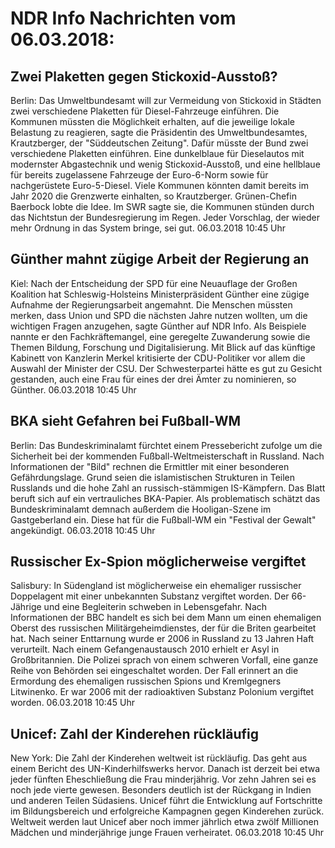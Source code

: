 # NDR Info Nachrichten vom 06.03.2018:


## Zwei Plaketten gegen Stickoxid-Ausstoß?
Berlin: Das Umweltbundesamt will zur Vermeidung von Stickoxid in Städten zwei verschiedene Plaketten für Diesel-Fahrzeuge einführen. Die Kommunen müssten die Möglichkeit erhalten, auf die jeweilige lokale Belastung zu reagieren, sagte die Präsidentin des Umweltbundesamtes, Krautzberger, der "Süddeutschen Zeitung". Dafür müsste der Bund zwei verschiedene Plaketten einführen. Eine dunkelblaue für Dieselautos mit modernster Abgastechnik und wenig Stickoxid-Ausstoß, und eine hellblaue für bereits zugelassene Fahrzeuge der Euro-6-Norm sowie für nachgerüstete Euro-5-Diesel. Viele Kommunen könnten damit bereits im Jahr 2020 die Grenzwerte einhalten, so Krautzberger. Grünen-Chefin Baerbock lobte die Idee. Im SWR sagte sie, die Kommunen stünden durch das Nichtstun der Bundesregierung im Regen. Jeder Vorschlag, der wieder mehr Ordnung in das System bringe, sei gut. 06.03.2018 10:45 Uhr 

## Günther mahnt zügige Arbeit der Regierung an
Kiel: Nach der Entscheidung der SPD für eine Neuauflage der Großen Koalition hat Schleswig-Holsteins Ministerpräsident Günther eine zügige Aufnahme der Regierungsarbeit angemahnt. Die Menschen müssten merken, dass Union und SPD die nächsten Jahre nutzen wollten, um die wichtigen Fragen anzugehen, sagte Günther auf NDR Info. Als Beispiele nannte er den Fachkräftemangel, eine geregelte Zuwanderung sowie die Themen Bildung, Forschung und Digitalisierung. Mit Blick auf das künftige Kabinett von Kanzlerin Merkel kritisierte der CDU-Politiker vor allem die Auswahl der Minister der CSU. Der Schwesterpartei hätte es gut zu Gesicht gestanden, auch eine Frau für eines der drei Ämter zu nominieren, so Günther. 06.03.2018 10:45 Uhr 

## BKA sieht Gefahren bei Fußball-WM
Berlin: Das Bundeskriminalamt fürchtet einem Pressebericht zufolge um die Sicherheit bei der kommenden Fußball-Weltmeisterschaft in Russland. Nach Informationen der "Bild" rechnen die Ermittler mit einer besonderen Gefährdungslage. Grund seien die islamistischen Strukturen in Teilen Russlands und die hohe Zahl an russisch-stämmigen IS-Kämpfern. Das Blatt beruft sich auf ein vertrauliches BKA-Papier. Als problematisch schätzt das Bundeskriminalamt demnach außerdem die Hooligan-Szene im Gastgeberland ein. Diese hat für die Fußball-WM ein "Festival der Gewalt" angekündigt. 06.03.2018 10:45 Uhr 

## Russischer Ex-Spion möglicherweise vergiftet
Salisbury: In Südengland ist möglicherweise ein ehemaliger russischer Doppelagent mit einer unbekannten Substanz vergiftet worden. Der 66-Jährige und eine Begleiterin schweben in Lebensgefahr. Nach Informationen der BBC handelt es sich bei dem Mann um  einen ehemaligen Oberst des russischen Militärgeheimdienstes, der für die Briten gearbeitet hat. Nach seiner Enttarnung wurde er 2006 in Russland zu 13 Jahren Haft verurteilt. Nach einem Gefangenaustausch 2010 erhielt er Asyl in Großbritannien. Die Polizei sprach von einem schweren Vorfall, eine ganze Reihe von Behörden sei eingeschaltet worden. Der Fall erinnert an die Ermordung des ehemaligen russischen Spions und Kremlgegners Litwinenko. Er war 2006 mit der radioaktiven Substanz Polonium vergiftet worden. 06.03.2018 10:45 Uhr 

## Unicef: Zahl der Kinderehen rückläufig
New York: Die Zahl der Kinderehen weltweit ist rückläufig. Das geht aus einem Bericht des UN-Kinderhilfswerks hervor. Danach ist derzeit bei etwa jeder fünften Eheschließung die Frau minderjährig. Vor zehn Jahren sei es noch jede vierte gewesen. Besonders deutlich ist der Rückgang in Indien und anderen Teilen Südasiens. Unicef führt die Entwicklung auf Fortschritte im Bildungsbereich und erfolgreiche Kampagnen gegen Kinderehen zurück. Weltweit werden laut Unicef aber noch immer jährlich etwa zwölf Millionen Mädchen und minderjährige junge Frauen verheiratet. 06.03.2018 10:45 Uhr 
